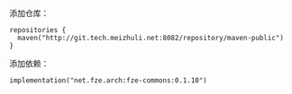 添加仓库：

```
repositories {
  maven("http://git.tech.meizhuli.net:8082/repository/maven-public")
}
```

添加依赖：

```
implementation("net.fze.arch:fze-commons:0.1.10")
```